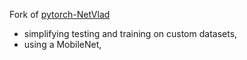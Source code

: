 Fork of [pytorch-NetVlad](https://github.com/Nanne/pytorch-NetVlad)
 - simplifying testing and training on custom datasets,
 - using a MobileNet,
